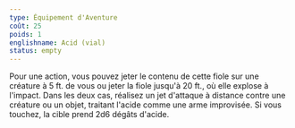 ```yaml
---
type: Équipement d'Aventure
coût: 25
poids: 1
englishname: Acid (vial)
status: empty
---
```

Pour une action, vous pouvez jeter le contenu de cette fiole sur une créature à 5 ft. de vous ou jeter la fiole jusqu'à 20 ft., où elle explose à l'impact. Dans les deux cas, réalisez un jet d'attaque à distance contre une créature ou un objet, traitant l'acide comme une arme improvisée. Si vous touchez, la cible prend 2d6 dégâts d'acide.
